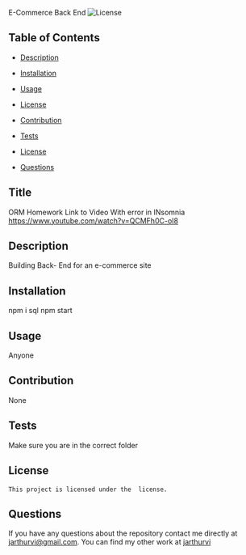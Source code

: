 E-Commerce Back End
  ![License](https://img.shields.io/badge/License--blue.svg)
  ## Table of Contents

  * [Description](#description)

  * [Installation](#installation)

  * [Usage](#usage)

 * [License](#license) 

  * [Contribution](#contribution)

  * [Tests](#tests)

  * [License](#license)

  * [Questions](#questions)


## Title
ORM Homework
Link to Video With error in INsomnia https://www.youtube.com/watch?v=QCMFh0C-oI8

## Description
Building Back- End for an e-commerce site

## Installation
npm i sql npm start

## Usage 
Anyone 

## Contribution
None

## Tests
Make sure you are in the correct folder

## License
    This project is licensed under the  license.


## Questions 

If you have any questions about the repository contact me directly at jarthurvi@gmail.com.
You can find my other work at [jarthurvi](https://github.com/jarthurvi/)
